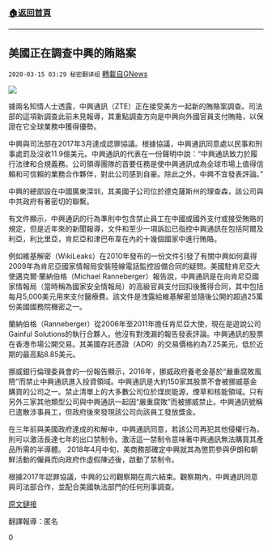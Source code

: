 ###  [:house:返回首頁](https://github.com/ourhimalayas/txt)
---

## 美國正在調查中興的賄賂案
`2020-03-15 03:29 秘密翻译组` [轉載自GNews](https://gnews.org/zh-hant/141611/)

![](https://s3-ap-northeast-1.amazonaws.com/news.guo.offload.media/wp-content/uploads/2020/03/15032808/1-145.jpg)

據兩名知情人士透露，中興通訊（ZTE）正在接受美方一起新的賄賂案調查。司法部的這項新調查此前未見報導，其重點調查方向是中興向外國官員支付賄賂，以保證在它全球業務中獲得優勢。

中興與司法部在2017年3月達成認罪協議。根據協議，中興通訊同意處以民事和刑事處罰及沒收11.9億美元。中興通訊的代表在一份聲明中說：“中興通訊致力於履行法律和合規義務。公司領導團隊的首要任務是使中興通訊成為全球市場上值得信賴和可信賴的業務合作夥伴，對此公司感到自豪。除此之外，中興不宜發表評論。”

中興的總部設在中國廣東深圳，其美國子公司位於德克薩斯州的理查森，該公司與中共政府有著密切的聯繫。

有文件顯示，中興通訊的行為準則中包含禁止員工在中國或國外支付或接受賄賂的規定，但是近年來的新聞報導，文件和至少一項訴訟已指控中興通訊在包括阿爾及利亞，利比里亞，肯尼亞和津巴布韋在內的十幾個國家中進行賄賂。

例如維基解密（WikiLeaks）在2010年發布的一份文件引發了有關中興如何贏得2009年為肯尼亞國家情報局安裝陸線電話監控設備合同的疑問。美國駐肯尼亞大使邁克爾·蘭納伯格（Michael Ranneberger）報告說，中興通訊是在向肯尼亞國家情報局（當時稱為國家安全情報局）的高級官員支付回扣後獲得合同，其中包括每月5,000美元用來支付醫療費。該文件是洩露給維基解密並隨後公開的超過25萬份美國國務院機密之一。

蘭納伯格（Ranneberger）從2006年至2011年擔任肯尼亞大使，現在是遊說公司Gainful Solutions的執行合夥人。他沒有對洩漏的報告發表評論。中興通訊的股票在香港市場公開交易。其美國存託憑證（ADR）的交易價格約為7.25美元，低於近期的最高點8.85美元。

挪威銀行倫理委員會的一份報告顯示，2016年，挪威政府養老金基於“嚴重腐敗風險”而禁止中興通訊進入投資領域。中興通訊是大約150家其股票不會被挪威基金購買的公司之一。禁止清單上的大多數公司位於煤炭能源，煙草和核能領域。只有另外三家其他類型公司與中興通訊一起因“嚴重腐敗”而被挪威禁止。中興通訊號稱已遣散涉事員工，但政府後來發現該公司向該員工發放獎金。

在三年前與美國政府達成的和解中，中興通訊同意，若該公司再犯其他侵權行為，則可以激活長達七年的出口禁制令。激活這一禁制令意味著中興通訊無法購買其產品所需的半導體。 2018年4月中旬，美商務部確定中興就其為懲罰參與伊朗和朝鮮活動的僱員而向政府作虛假陳述後，啟動了禁制令。

根據2017年認罪協議，中興的公司觀察期在周六結束。觀察期內，中興通訊同意與司法部合作，並配合美國執法部門的任何刑事調查。

[原文鏈接](https://www.nbcnews.com/business/corporations/u-s-now-investigating-chinese-telecom-giant-zte-alleged-bribery-n1156696)

翻譯報導：匿名

0
